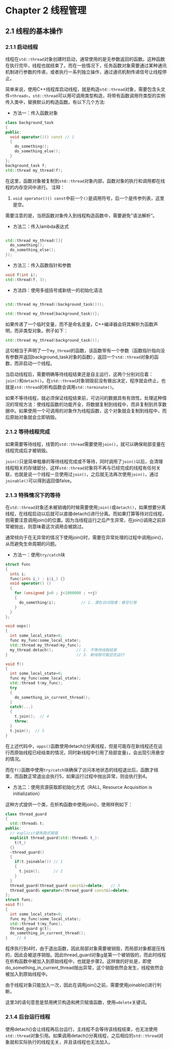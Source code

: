 # Chapter 2 线程管理

## 2.1 线程的基本操作

### 2.1.1 启动线程

线程在`std::thread`对象创建时启动，通常使用的是无参数返回的函数。这种函数在执行完毕，线程也就结束了。而在一些情况下，任务函数对象需要通过某种通讯机制进行参数的传递，或者执行一系列独立操作，通过通讯机制传递信号让线程停止。

简单来说，使用C++线程库启动线程，就是构造`std::thread`对象，需要包含头文件`<thread>`，`std::thread`可以用可调用类型构造，将带有函数调用符类型的实例传入类中，替换默认的构造函数。有以下几个方法:

- 方法一：传入函数对象

```cpp
class background_task
{
public:
  void operator()() const // 1
  {
    do_something();
    do_something_else();
  }
};
background_task f;
std::thread my_thread(f);
```
在这里，函数对象被复制到`std::thread`对象内部，函数对象的执行和调用都在线程的内存空间中进行。
注释：
1. `void operator()() const`中前一个`()`是调用符号，后一个是传参列表，这里是空。

需要注意的是，当把函数对象传入到线程构造函数中，需要避免”语法解析“。

- 方法二：传入lambda表达式
  
```cpp

std::thread my_thread([]{
  do_something();
  do_something_else();
});

```

- 方法三：传入函数指针和参数

```cpp
void f(int i);
std::thread(f, 3);
```

- 方法四：使用多组括号或新统一的初始化语法

```cpp

std::thread my_thread((background_task()));

std::thread my_thread{background_task()};
```


如果传递了一个临时变量，而不是命名变量，C++编译器会将其解析为函数声明，而非类型对象。例子如下：

```cpp
std::thread my_thread(background_task());
```
这句相当于声明了一个`my_thread`的函数，该函数带有一个参数（函数指针指向没有参数并返回background_task对象的函数），返回一个`std::thread`对象的函数，而非启动一个线程。

当启动线程后，需要明确等待线程结束还是自主运行，这两个分别对应着：`join()`和`detach()`。在`std::thread`对象销毁前没有做出决定，程序就会终止，也就是`std::thread`的析构函数会调用`std::terminate()`。

如果不等待线程，就必须保证线程结束前，可访问的数据具有有效性。处理这种情况的常规方法：使线程函数的功能齐全，将数据复制到线程中，而非复制到共享数据中。如果使用一个可调用的对象作为线程函数，这个对象就会复制到线程中，而后原始对象就会立即销毁。


### 2.1.2 等待线程完成

如果需要等待线程，线管的`std::thread`需要使用`join()`，就可以确保局部变量在线程完成后才被销毁。

`join()`只是简单粗暴的等待线程完成或不等待，同时调用了`join()`以后，会清理线程相关的存储部分，这样`std::thread`对象将不再与已经完成的线程有任何关联，也就是说一个线程一旦使用过`join()`，之后就无法再次使用`join()`，通过`joinable()`可以得到返回值false。


### 2.1.3 特殊情况下的等待

在`std::thread`对象还未被销魂的时候需要使用`join()`或`detach()`，如果想要分离线程，在线程启动以后就可以直接detach()进行分离。而如果打算等待对应线程，则需要注意调用join()的位置。因为当线程运行之后产生异常，在join()调用之前异常被抛出，则意味着这次调用会被跳过。

通常倾向于在无异常的情况下使用join()时，需要在异常处理的过程中调用join()，从而避免生命周期的问题。

- 方法一：使用`try/catch`块

```cpp
struct func
{
  int& i;
  func(int& i_) : i(i_) {}
  void operator() ()
  {
    for (unsigned j=0 ; j<1000000 ; ++j)
    {
      do_something(i);           // 1. 潜在访问隐患：悬空引用
    }
  }
};

void oops()
{
  int some_local_state=0;
  func my_func(some_local_state);
  std::thread my_thread(my_func);
  my_thread.detach();          // 2. 不等待线程结束
}                              // 3. 新线程可能还在运行

void f()
{
  int some_local_state=0;
  func my_func(some_local_state);
  std::thread t(my_func);
  try
  {
    do_something_in_current_thread();
  }
  catch(...)
  {
    t.join();  // 4
    throw;
  }
  t.join();  // 5
}

```

在上述代码中，`opps()`函数使用detach()分离线程，但是可能存在新线程还在运行而原始线程已经结束的情况，同时新线程中引用了局部变量`i`，会出现引用悬空的情况。

而在`f()`函数中使用`try/catch`块确保了访问本地状态的线程退出后，函数才结束，而函数正常退出会执行5，如果运行过程中抛出异常，则会执行到4。

- 方法二：使用资源获取即初始化方式（RALL, Resource Acquisition is initialization）

这种方式提供一个类，在析构函数中使用join()，使用样例如下：

```cpp
class thread_guard
{
  std::thread& t;
public:
  // explicit避免隐式赋值
  explicit thread_guard(std::thread& t_):
    t(t_)
  {}
  ~thread_guard()
  {
    if(t.joinable()) // 1
    {
      t.join();      // 2
    }
  }
  thread_guard(thread_guard const&)=delete;   // 3
  thread_guard& operator=(thread_guard const&)=delete;
};
struct func;
void f()
{
  int some_local_state=0;
  func my_func(some_local_state);
  std::thread t(my_func);
  thread_guard g(t);
  do_something_in_current_thread();
}    // 4

```

程序执行到4时，由于退出函数，因此局部对象需要被销毁，而局部对象都是压栈的，因此会被逆序销毁。因此thread_guard对象g是第一个被销毁的，而此时线程在析构函数中被加入到原始线程中，也就是步骤2。这样做的好处是，即使do_something_in_current_thread抛出异常，这个销毁依然会发生，线程依然会被加入到原始线程中。

由于线程对象只能加入一次，因此在调用join()之前，需要使用joinable()进行判断。

这里3的语句意思是禁用拷贝构造和拷贝赋值函数，使用`=delete`关键词。

### 2.1.4 后台运行线程

使用detach()会让线程再后台运行，主线程不会等待该线程结束，也无法使用`std::thread`对象引用。如果调用detach()分离线程，之后相应的`std::thread`对象就和实际执行的线程无关，并且该线程也无法加入。
